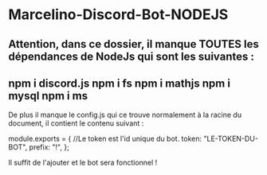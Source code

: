 # Marcelino-Discord-Bot-NODEJS
Attention, dans ce dossier, il manque TOUTES les dépendances de NodeJs qui sont les suivantes :
--
npm i discord.js
npm i fs
npm i mathjs
npm i mysql
npm i ms
--
De plus il manque le config.js qui ce trouve normalement à la racine du document, il contient le contenu suivant :

module.exports = {
    //Le token est l'id unique du bot.
    token: "LE-TOKEN-DU-BOT",
    prefix: "!",
};

Il suffit de l'ajouter et le bot sera fonctionnel ! 
